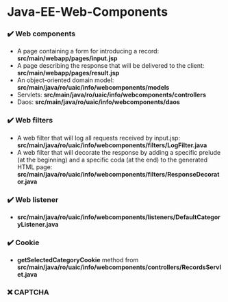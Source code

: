 # Java-EE-Web-Components

### ✔️ Web components

* A page containing a form for introducing a record: **src/main/webapp/pages/input.jsp**
* A page describing the response that will be delivered to the client: **src/main/webapp/pages/result.jsp**
* An object-oriented domain model: **src/main/java/ro/uaic/info/webcomponents/models**
* Servlets: **src/main/java/ro/uaic/info/webcomponents/controllers**
* Daos: **src/main/java/ro/uaic/info/webcomponents/daos**

### ✔️ Web filters

* A web filter that will log all requests received by input.jsp: **src/main/java/ro/uaic/info/webcomponents/filters/LogFilter.java**
* A web filter that will decorate the response by adding a specific prelude (at the beginning) and a specific coda (at the end) to the generated HTML page: **src/main/java/ro/uaic/info/webcomponents/filters/ResponseDecorator.java**

### ✔️ Web listener

* **src/main/java/ro/uaic/info/webcomponents/listeners/DefaultCategoryListener.java**

### ✔️ Cookie

* **getSelectedCategoryCookie** method from **src/main/java/ro/uaic/info/webcomponents/controllers/RecordsServlet.java**

### ❌️ CAPTCHA